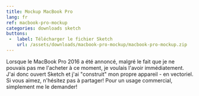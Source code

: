 ```yaml
---
title: Mockup MacBook Pro
lang: fr
ref: macbook-pro-mockup
categories: downloads sketch
buttons:
 -  label: Télécharger le fichier Sketch
    url: /assets/downloads/macbook-pro-mockup/macbook-pro-mockup.zip
---
```


Lorsque le MacBook Pro 2016 a été annoncé, malgré le fait que je ne pouvais pas me l'acheter à ce moment, je voulais l'avoir immédiatement. J'ai donc ouvert Sketch et j'ai "construit" mon propre appareil - en vectoriel. Si vous aimez, n'hésitez pas à partager! Pour un usage commercial, simplement me le demander!
